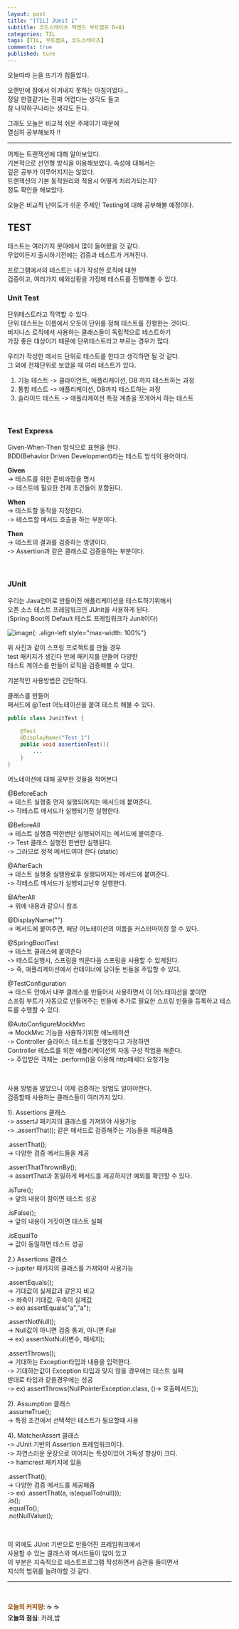 ```yaml
---
layout: post
title: "[TIL] JUnit 1"
subtitle: 코드스테이츠 백엔드 부트캠프 D+81
categories: TIL
tags: [TIL, 부트캠프, 코드스테이츠]
comments: true
published: ture
---
```


오늘따라 눈을 뜨기가 힘들었다.

[//]: # (![image]&#40;https://lh3.googleusercontent.com/drive-viewer/AJc5JmRtGpeYtviYIzfeRp5N9UsAFv4DyoXncCtpBv_yEBy2yHuy6nlv2NoLtIhafrvn3BC3SJSlY-XIggHVKpNsrfQ-cfUeRQ=w1512-h808&#41;{: .align-left style="max-width: 100%"})

오랜만에 잠에서 이겨내지 못하는 아침이었다...  
정말 한결같기는 진짜 어렵다는 생각도 들고  
참 나약하구나라는 생각도 든다.  

그래도 오늘은 비교적 쉬운 주제이기 때문에  
열심히 공부해보자 !!  

---  
어제는 트랜잭션에 대해 알아보았다.  
기본적으로 선언형 방식을 이용해보았다. 속성에 대해서는  
깊은 공부가 이루어지지는 않았다.  
트랜잭션의 기본 동작원리와 적용시 어떻게 처리가되는지?  
정도 확인을 해보았다.  

오늘은 비교적 난이도가 쉬운 주제인 Testing에 대해 공부해볼 예정이다.  

## TEST
테스트는 여러가지 분야에서 많이 들어봤을 것 같다.  
무었이든지 출시하기전에는 검증과 테스트가 거쳐진다.  

프로그램에서의 테스트는 내가 작성한 로직에 대한  
검증이고, 여러가지 예외상황을 가정해 테스트를 진행해볼 수 있다.

### Unit Test  
단위테스트라고 직역할 수 있다.  
단위 테스트는 이름에서 오듯이 단위를 정해 테스트를 진행한는 것이다.  
비지니스 로직에서 사용하는 클래스들이 독립적으로 테스트하기  
가장 좋은 대상이기 때문에 단위테스트라고 부르는 경우가 많다.  

우리가 작성한 메서드 단위로 테스트를 한다고 생각하면 될 것 같다.  
그 외에 전체단위로 보았을 때 여러 테스트가 있다.  

1. 기능 테스트
-> 클라이언트, 애플리케이션, DB 까지 테스트하는 과정  
2. 통합 테스트
-> 애플리케이션, DB까지 테스트하는 과정  
3. 슬라이드 테스트
-> 애플리케이션 특정 계층을 쪼개어서 하는 테스트

<br/>

### Test Express
Given-When-Then 방식으로 표현을 한다.  
BDD(Behavior Driven Development)라는 테스트 방식의 용어이다.  

**Given**  
-> 테스트를 위한 준비과정을 명시  
-> 테스트에 필요한 전제 조건들이 포함된다.
  
**When**  
-> 테스트할 동작을 지정한다.  
-> 테스트할 메서드 호출을 하는 부분이다.

**Then**  
-> 테스트의 결과를 검증하는 영영이다.  
-> Assertion과 같은 클래스로 검증을하는 부분이다.  

<br/>

### JUnit  
우리는 Java언어로 만들어진 애플리케이션을 테스트하기위해서  
오픈 소스 테스트 프레임워크인 JUnit을 사용하게 된다.  
(Spring Boot의 Default 테스트 프레임워크가 Junit이다)

![image](https://lh3.googleusercontent.com/drive-viewer/AJc5JmTUGtth7qi-Z3xGykSHbxfz7SkPIuHfT_kXClFjYRN9M2CbsLZ4nY0Eu-CfahjOSV00vSWx_g5kPmxUZDMn9iQdpfKttQ=w3024-h1728){: .align-left style="max-width: 100%"}

위 사진과 같이 스프링 프로젝트를 만들 경우  
test 패키지가 생긴다 안에 패키지를 만들어 다양한   
테스트 케이스를 만들어 로직을 검증해볼 수 있다.  

기본적인 사용방법은 간단하다.

클래스를 만들어  
매서드에 @Test 어노테이션을 붙여 테스트 해볼 수 있다.

```java
public class JunitTest {
    
    @Test
    @DisplayName("Test 1")
    public void assertionTest(){
        ...
    }
}
```  

어노테이션에 대해 공부한 것들을 적어본다

@BeforeEach  
-> 테스트 실행중 먼저 실행되어지는 메서드에 붙여준다.  
-> 각테스트 매서드가 실행되기전 실행한다.  

@BeforeAll  
-> 테스트 실행중 딱한번만 실행되어지는 메서드에 붙여준다.  
-> Test 클래스 실행전 한번만 실행된다.  
-> 그러므로 정적 메서드여야 한다 (static)  

@AfterEach  
-> 테스트 실행중 실행완료후 실행되어지는 메서드에 붙여준다.  
-> 각테스트 메서드가 실행되고난후 실행한다.  

@AfterAll  
-> 위에 내용과 같으니 참조  

@DisplayName("")  
-> 메서드에 붙여주면, 해당 어노테이션의 이름을 커스터마이징 할 수 있다.  

@SpringBootTest  
-> 테스트 클래스에 붙여준다   
-> 테스트실행시, 스프링을 띄운다음 스프링을 사용할 수 있게된다.  
-> 즉, 애플리케이션에서 컨테이너에 담아둔 빈들을 주입할 수 있다.  

@TestConfiguration  
-> 테스트 안에서 내부 클래스를 만들어서 사용하면서 이 어노태이션을 붙이면   
스프링 부트가 자동으로 만들어주는 빈들에 추가로 필요한 스프링 빈들을 등록하고 테스트를 수행할 수 있다.  

@AutoConfigureMockMvc  
-> MockMvc 기능을 사용하기위한 애노테이션   
-> Controller 슬라이스 테스트를 진행한다고 가정하면   
Controller 테스트를 위한 애플리케이션의 자동 구성 작업을 해준다.  
-> 주입받은 객체는 .perform()을 이용해 http매세더 요청가능  

<br/>  

사용 방법을 알았으니 이제 검증하는 방법도 알아야한다.  
검증할때 사용하는 클래스들이 여러가지 있다.  


1). Assertions 클래스  
-> assertJ 패키지의 클래스를 가져와야 사용가능  
-> .assertThat(); 같은 매서드로 검증해주는 기능들을 제공해줌

.assertThat();  
-> 다양한 검증 메서드들을 제공  

.assertThatThrownBy();  
-> assertThat과 동일하게 메서드를 제공하지만 예외를 확인할 수 있다.   

.isTure();  
-> 앞의 내용이 참이면 테스트 성공

.isFalse();  
-> 앞의 내용이 거짓이면 테스트 실패  

.isEqualTo  
-> 값이 동일하면 테스트 성공  


2.) Assertions 클래스  
-> jupiter 패키지의 클래스를 가져와야 사용가능  

.assertEquals();  
-> 기대값이 실제값과 같은지 비교  
-> 좌측이 기대값, 우측이 실제값  
-> ex) assertEquals("a","a");  

.assertNotNull();  
-> Null값이 아니면 검증 통과, 아니면 Fail  
-> ex) assertNotNull(변수, 매세지);  

.assertThrows();  
-> 기대하는 Exception타입과 내용을 입력한다.    
-> 기대하는값이 Exception 타입과 맞지 않을 경우에는 테스트 실패  
반대로 타입과 같을경우에는 성공  
-> ex) assertThrows(NullPointerException.class, ()-> 호출메서드));  

2). Assumption 클래스  
.assumeTrue();  
-> 특정 조건에서 선택적인 테스트가 필요할때 사용  

4). MatcherAssert 클래스  
   -> JUnit 기반의 Assertion 프레임워크이다.  
   -> 자연스러운 문장으로 이어지는 특성이있어 가독성 향상이 크다.  
   -> hamcrest 패키지에 있음  

.assertThat();  
-> 다양한 검증 메서드를 제공해줌  
-> ex) .assertThat(a, is(equalTo(null)));  
.is();  
.equalTo();  
.notNullValue();  

<br/>  

이 외에도 JUnit 기반으로 만들어진 프레임워크에서  
사용할 수 있는 클래스와 메서드들이 많이 있고  
이 부분은 지속적으로 테스트프로그램 작성하면서 습관을 들이면서  
지식의 범위를 늘려야할 것 같다.


---  



<br/>  

<span style="color:#994C00">**오늘의 커피량**</span>: ☕️ ☕️  
**오늘의 점심**: 카레,밥